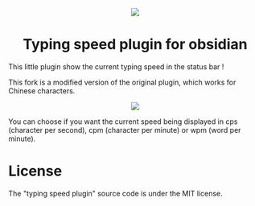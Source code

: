 <div align="center">

![](./meta/logo.svg)

# Typing speed plugin for obsidian

</div>

This little plugin show the current typing speed in the status bar !

This fork is a modified version of the original plugin, which works for Chinese characters.

<div align="center">

![](./meta/demo.svg)

</div>

You can choose if you want the current speed being displayed in cps (character per second), cpm (character per minute) or wpm (word per minute).

# License

The "typing speed plugin" source code is under the MIT license.
